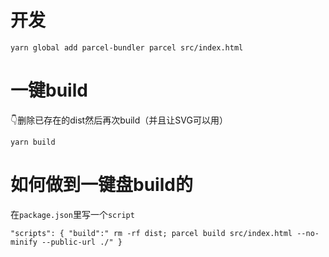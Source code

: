 # 开发
``yarn global add parcel-bundler
  parcel src/index.html
``
# 一键build
👇删除已存在的dist然后再次build（并且让SVG可以用）

``
yarn build
``
# 如何做到一键盘build的
在`package.json`里写一个`script`

``"scripts": {
    "build":" rm -rf dist; parcel build src/index.html --no-minify --public-url ./"
  }
``
